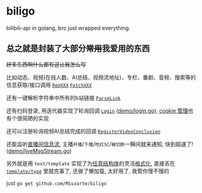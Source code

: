# biligo

bilibili-api in golang, bro just wrapped everything.

## 总之就是封装了大部分~~常用~~我爱用的东西

~~好多东西啊什么都有这让我怎么写~~

比如动态、视频(在线人数、AI总结、视频流地址)、专栏、番剧、音频、搜索等的信息获取/接口调用
[`ReqXXX`](request.go) [`FetchXXX`](fetch.go)

还有一键解析字符串中所有的b站链接
[`ParseLink`](regexp.go)

还有扫码登录,
用迭代器实现了轮询回调 [`Login`](login.go)
([demo/login.go](https://github.com/Miuzarte/biligoDemo/blob/main/login/login.go)),
[cookie 管理](client.go)也有个很简陋的实现

还可以注册轮询视频AI总结完成的回调
[`RegisterVideoConclusion`](polling.go)

还能监听[直播间信息流](liveMsgStream.go),
主播`开播`/`下播`/`吃红SC`/`被切断`一瞬间就来通知,
快到超速了!
([demo/liveMsgStream.go](https://github.com/Miuzarte/biligoDemo/blob/main/liveMsgStream/liveMsgStream.go))

另外就是用 `text/template` 实现了为[任意结构体](types.go)的灵活[格式化](template.go),
直接丢在 [`template/type`](template/type) 里就完事了,
还做了懒加载, 太好用了, 我管你慢不慢的

just `go get github.com/Miuzarte/biligo`
